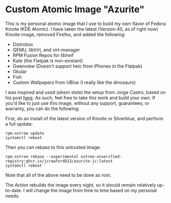 # Custom Atomic Image "Azurite"

This is my personal atomic image that I use to build my own flavor of Fedora Kinote (KDE Atomic). I have taken the latest (Version 40, as of right now) Kinoite image, removed Firefox, and added the following:

- Distrobox
- QEMU, libVirt, and virt-manager
- RPM Fusion Repos for libheif
- Kate (the Flatpak is non-existant)
- Gwenview (Doesn't support heic from iPhones in the Flatpak)
- Okular
- Fish
- Custom Wallpapers from UBlue (I really like the dinosaurs)

I was inspired and used (*ahem* stole) the setup from Jorge Castro, based on his post [here](https://www.ypsidanger.com/building-your-own-fedora-silverblue-image/). As such, feel free to take this work and build your own. If you'd like to just use this image, without any support, guarantees, or warranty, you can do the following:

First, do an install of the latest version of Kinoite or Silverblue, and perform a full update:

```
rpm-ostree update
systemctl reboot
```

Then you can rebase to this untrusted image:
```
rpm-ostree rebase --experimental ostree-unverified-registry:ghcr.io/jcrawford813/azurite-jc:latest
systemctl reboot
```

Note that all of the above need to be done as root.

The Action rebuilds the image every night, so it should remain relatively up-to-date. I will change the image from time to time based on my personal needs.